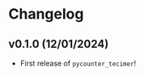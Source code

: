 # Changelog

<!--next-version-placeholder-->

## v0.1.0 (12/01/2024)

- First release of `pycounter_tecimer`!